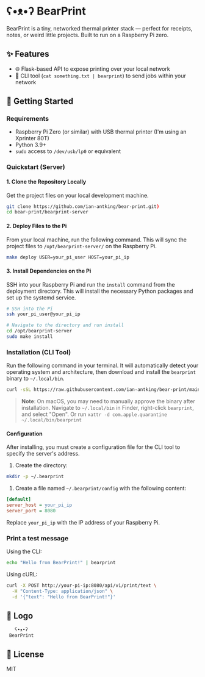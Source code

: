 # ʕ•ᴥ•ʔ BearPrint

BearPrint is a tiny, networked thermal printer stack — perfect for receipts, notes, or weird little projects. Built to run on a Raspberry Pi zero.

## ✨ Features

- 🌐 Flask-based API to expose printing over your local network
- 🧾 CLI tool (`cat something.txt | bearprint`) to send jobs within your network

## 🚀 Getting Started

### Requirements

- Raspberry Pi Zero (or similar) with USB thermal printer (I'm using an Xprinter 80T)
- Python 3.9+
- `sudo` access to `/dev/usb/lp0` or equivalent

### Quickstart (Server)

#### 1. Clone the Repository Locally

Get the project files on your local development machine.

```bash
git clone https://github.com/ian-antking/bear-print.git)
cd bear-print/bearprint-server
```

#### 2. Deploy Files to the Pi

From your local machine, run the following command. This will sync the project files to `/opt/bearprint-server/` on the Raspberry Pi.

```bash
make deploy USER=your_pi_user HOST=your_pi_ip
```

#### 3. Install Dependencies on the Pi

SSH into your Raspberry Pi and run the `install` command from the deployment directory. This will install the necessary Python packages and set up the systemd service.

```bash
# SSH into the Pi
ssh your_pi_user@your_pi_ip

# Navigate to the directory and run install
cd /opt/bearprint-server
sudo make install
```

### Installation (CLI Tool)

Run the following command in your terminal. It will automatically detect your operating system and architecture, then download and install the `bearprint` binary to `~/.local/bin`.

```bash
curl -sSL https://raw.githubusercontent.com/ian-antking/bear-print/main/scripts/install-cli.sh | bash
```

> **Note**: On macOS, you may need to manually approve the binary after installation. Navigate to `~/.local/bin` in Finder, right-click `bearprint`, and select "Open". Or run `xattr -d com.apple.quarantine ~/.local/bin/bearprint
`

#### Configuration

After installing, you must create a configuration file for the CLI tool to specify the server's address.

1. Create the directory:

  ```bash
  mkdir -p ~/.bearprint
  ```

1. Create a file named `~/.bearprint/config` with the following content:

  ```ini
  [default]
  server_host = your_pi_ip
  server_port = 8080
  ```

  Replace `your_pi_ip` with the IP address of your Raspberry Pi.

### Print a test message

Using the CLI:

```bash
echo "Hello from BearPrint!" | bearprint
```

Using cURL:

```bash
curl -X POST http://your-pi-ip:8080/api/v1/print/text \
  -H "Content-Type: application/json" \
  -d '{"text": "Hello from BearPrint!"}'
```

## 🐾 Logo

```text
   ʕ•ᴥ•ʔ
 BearPrint
```

## 📜 License

MIT
